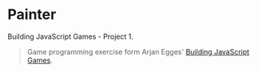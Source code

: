 Painter
=======
Building JavaScript Games - Project 1.

>Game programming exercise form Arjan Egges' [Building JavaScript Games](http://www.apress.com/us/book/9781430265382).